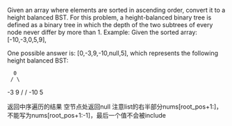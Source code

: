 Given an array where elements are sorted in ascending order, convert it to a height balanced BST.
For this problem, a height-balanced binary tree is defined as a binary tree in which the depth of the two subtrees of every node never differ by more than 1.
Example:
Given the sorted array: [-10,-3,0,5,9],

One possible answer is: [0,-3,9,-10,null,5], which represents the following height balanced BST:

      0
     / \
   -3   9
   /   /
 -10  5


 返回中序遍历的结果
 空节点处返回null
 注意list的右半部分nums[root_pos+1:]，不能写为nums[root_pos+1:-1]，最后一个值不会被include
